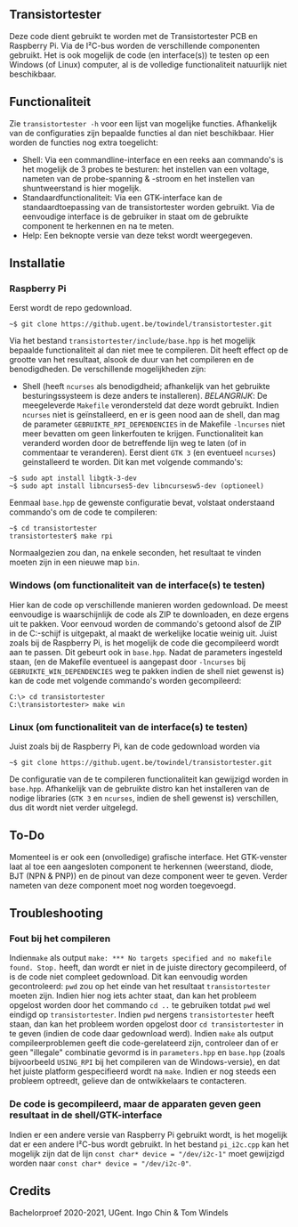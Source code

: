 ## Transistortester
Deze code dient gebruikt te worden met de Transistortester PCB en Raspberry Pi. Via de I²C-bus worden de verschillende componenten gebruikt. Het is ook mogelijk de code (en interface(s)) te testen op een Windows (of Linux) computer, al is de volledige functionaliteit natuurlijk niet beschikbaar.
## Functionaliteit
Zie ```transistortester -h``` voor een lijst van mogelijke functies. Afhankelijk van de configuraties zijn bepaalde functies al dan niet beschikbaar. Hier worden de functies nog extra toegelicht:
 - Shell: Via een commandline-interface en een reeks aan commando's is het mogelijk de 3 probes te besturen: het instellen van een voltage, nameten van de probe-spanning & -stroom en het instellen van shuntweerstand is hier mogelijk.
 - Standaardfunctionaliteit: Via een GTK-interface kan de standaardtoepassing van de transistortester worden gebruikt. Via de eenvoudige interface is de gebruiker in staat om de gebruikte component te herkennen en na te meten.
 - Help: Een beknopte versie van deze tekst wordt weergegeven.
## Installatie
### Raspberry Pi
Eerst wordt de repo gedownload.
```
~$ git clone https://github.ugent.be/towindel/transistortester.git
```
Via het bestand ```transistortester/include/base.hpp``` is het mogelijk bepaalde functionaliteit al dan niet mee te compileren. Dit heeft effect op de grootte van het resultaat, alsook de duur van het compileren en de benodigdheden. De verschillende mogelijkheden zijn:
 - Shell (heeft ```ncurses``` als benodigdheid; afhankelijk van het gebruikte besturingssysteem is deze anders te installeren).
 *BELANGRIJK*: De meegeleverde ```Makefile``` verondersteld dat deze wordt gebruikt. Indien ```ncurses``` niet is geïnstalleerd, en er is geen nood aan de shell, dan mag de parameter ```GEBRUIKTE_RPI_DEPENDENCIES``` in de Makefile ```-lncurses``` niet meer bevatten om geen linkerfouten te krijgen.
Functionaliteit kan veranderd worden door de betreffende lijn weg te laten (of in commentaar te veranderen).
Eerst dient ```GTK 3``` (en eventueel ```ncurses```) geinstalleerd te worden. Dit kan met volgende commando's:
```
~$ sudo apt install libgtk-3-dev
~$ sudo apt install libncurses5-dev libncursesw5-dev (optioneel)
```
Eenmaal ```base.hpp``` de gewenste configuratie bevat, volstaat onderstaand commando's om de code te compileren:
```
~$ cd transistortester
transistortester$ make rpi
```
Normaalgezien zou dan, na enkele seconden, het resultaat te vinden moeten zijn in een nieuwe map ```bin```.
### Windows (om functionaliteit van de interface(s) te testen)
Hier kan de code op verschillende manieren worden gedownload. De meest eenvoudige is waarschijnlijk de code als ZIP te downloaden, en deze ergens uit te pakken. Voor eenvoud worden de commando's getoond alsof de ZIP in de C:-schijf is uitgepakt, al maakt de werkelijke locatie weinig uit.
Juist zoals bij de Raspberry Pi, is het mogelijk de code die gecompileerd wordt aan te passen. Dit gebeurt ook in ```base.hpp```. Nadat de parameters ingesteld staan, (en de Makefile eventueel is aangepast door ```-lncurses``` bij ```GEBRUIKTE_WIN_DEPENDENCIES``` weg te pakken indien de shell niet gewenst is) kan de code met volgende commando's worden gecompileerd:
```
C:\> cd transistortester
C:\transistortester> make win
```
### Linux (om functionaliteit van de interface(s) te testen)
Juist zoals bij de Raspberry Pi, kan de code gedownload worden via 
```
~$ git clone https://github.ugent.be/towindel/transistortester.git
```
De configuratie van de te compileren functionaliteit kan gewijzigd worden in ```base.hpp```. Afhankelijk van de gebruikte distro kan het installeren van de nodige libraries (```GTK 3``` en ```ncurses```, indien de shell gewenst is) verschillen, dus dit wordt niet verder uitgelegd.

## To-Do
Momenteel is er ook een (onvolledige) grafische interface. Het GTK-venster laat al toe een aangesloten component te herkennen (weerstand, diode, BJT (NPN & PNP)) en de pinout van deze component weer te geven. Verder nameten van deze component moet nog worden toegevoegd.
## Troubleshooting
### Fout bij het compileren
Indien```make``` als output ```make: *** No targets specified and no makefile found. Stop.``` heeft, dan wordt er niet in de juiste directory gecompileerd, of is de code niet compleet gedownload. Dit kan eenvoudig worden gecontroleerd: ```pwd``` zou op het einde van het resultaat ```transistortester``` moeten zijn. Indien hier nog iets achter staat, dan kan het probleem opgelost worden door het commando ```cd ..``` te gebruiken totdat ```pwd``` wel eindigd op ```transistortester```. Indien ```pwd``` nergens ```transistortester``` heeft staan, dan kan het probleem worden opgelost door ```cd transistortester``` in te geven (indien de code daar gedownload werd).
Indien ```make``` als output compileerproblemen geeft die code-gerelateerd zijn, controleer dan of er geen "illegale" combinatie gevormd is in ```parameters.hpp``` en ```base.hpp``` (zoals bijvoorbeeld ```USING_RPI``` bij het compileren van de Windows-versie), en dat het juiste platform gespecifieerd wordt na ```make```. Indien er nog steeds een probleem optreedt, gelieve dan de ontwikkelaars te contacteren.
### De code is gecompileerd, maar de apparaten geven geen resultaat in de shell/GTK-interface
Indien er een andere versie van Raspberry Pi gebruikt wordt, is het mogelijk dat er een andere I²C-bus wordt gebruikt. In het bestand ```pi_i2c.cpp``` kan het mogelijk zijn dat de lijn ```const char* device = "/dev/i2c-1"``` moet gewijzigd worden naar ```const char* device = "/dev/i2c-0"```.
## Credits
Bachelorproef 2020-2021, UGent.
Ingo Chin & Tom Windels
